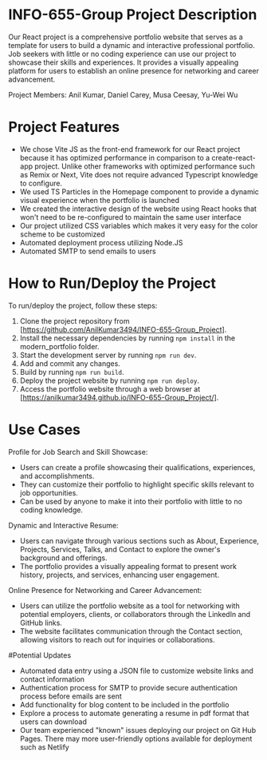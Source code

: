 # INFO-655-Group Project Description
Our React project is a comprehensive portfolio website that serves as a template for users to build a dynamic and interactive professional portfolio. Job seekers with little or no coding experience can use our project
to showcase their skills and experiences.
It provides a visually appealing platform for users to establish an online presence for networking and career advancement.

Project Members: Anil Kumar, Daniel Carey, Musa Ceesay, Yu-Wei Wu

# Project Features

- We chose Vite JS as the front-end framework for our React project because it has optimized performance in comparison to a create-react-app project. Unlike other frameworks with optimized performance such as Remix or
  Next, Vite does not require advanced Typescript knowledge to configure.
- We used TS Particles in the Homepage component to provide a dynamic visual experience when the portfolio is launched
- We created the interactive design of the website using React hooks that won't need to be re-configured to maintain the same user interface
- Our project utilized CSS variables which makes it very easy for the color scheme to be customized
- Automated deployment process utilizing Node.JS
- Automated SMTP to send emails to users

# How to Run/Deploy the Project

To run/deploy the project, follow these steps:

1. Clone the project repository from [https://github.com/AnilKumar3494/INFO-655-Group_Project].
2. Install the necessary dependencies by running `npm install` in the modern_portfolio folder.
3. Start the development server by running `npm run dev`.
4. Add and commit any changes.
5. Build by running `npm run build`.
6. Deploy the project website by running `npm run deploy`.
7. Access the portfolio website through a web browser at [https://anilkumar3494.github.io/INFO-655-Group_Project/].

# Use Cases

Profile for Job Search and Skill Showcase:
- Users can create a profile showcasing their qualifications, experiences, and accomplishments.
- They can customize their portfolio to highlight specific skills relevant to job opportunities.
- Can be used by anyone to make it into their portfolio with little to no coding knowledge.

Dynamic and Interactive Resume:
- Users can navigate through various sections such as About, Experience, Projects, Services, Talks, and Contact to explore the owner's background and offerings.
- The portfolio provides a visually appealing format to present work history, projects, and services, enhancing user engagement.

Online Presence for Networking and Career Advancement:
- Users can utilize the portfolio website as a tool for networking with potential employers, clients, or collaborators through the LinkedIn and GitHub links.
- The website facilitates communication through the Contact section, allowing visitors to reach out for inquiries or collaborations.

#Potential Updates

  - Automated data entry using a JSON file to customize website links and contact information
  - Authentication process for SMTP to provide secure authentication process before emails are sent
  - Add functionality for blog content to be included in the portfolio
  - Explore a process to automate generating a resume in pdf format that users can download
  - Our team experienced "known" issues deploying our project on Git Hub Pages. There may more user-friendly options available for deployment such as Netlify 
